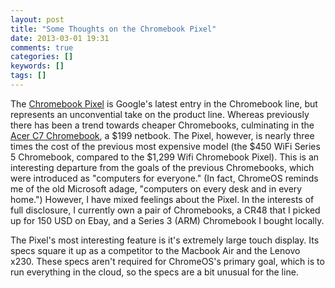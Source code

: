 ```yaml
---
layout: post
title: "Some Thoughts on the Chromebook Pixel"
date: 2013-03-01 19:31
comments: true
categories: []
keywords: []
tags: []
---
```


The [Chromebook Pixel](https://play.google.com/store/devices/details?id=chromebook_pixel_wifi)
is Google's latest entry in the Chromebook line, but represents an
unconvential take on the product line. Whereas previously there has
been a trend towards cheaper Chromebooks, culminating in the
[Acer C7 Chromebook](https://play.google.com/store/devices/details?id=chromebook_acer_c710),
a $199 netbook. The Pixel, however, is nearly three times the cost of the
previous most expensive model (the $450 WiFi Series 5 Chromebook, compared
to the $1,299 Wifi Chromebook Pixel). This is an interesting departure
from the goals of the previous Chromebooks, which were introduced as
"computers for everyone." (In fact, ChromeOS reminds me of the old
Microsoft adage, "computers on every desk and in every home.") However, I
have mixed feelings about the Pixel. In the interests of full disclosure, I
currently own a pair of Chromebooks, a CR48 that I picked up for 150 USD on
Ebay, and a Series 3 (ARM) Chromebook I bought locally.

The Pixel's most interesting feature is it's extremely large touch display.
Its specs square it up as a competitor to the Macbook Air and the Lenovo
x230. These specs aren't required for ChromeOS's primary goal, which is to
run everything in the cloud, so the specs are a bit unusual for the line.

